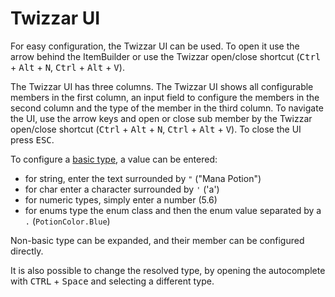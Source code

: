 <script setup lang="ts">
import DocImg from '../../components/DocImg.vue'
</script>

# Twizzar UI

For easy configuration, the Twizzar UI can be used. To open it use the arrow behind the ItemBuilder or use the Twizzar open/close shortcut (<kbd>Ctrl</kbd> + <kbd>Alt</kbd> + <kbd>N</kbd>, <kbd>Ctrl</kbd> + <kbd>Alt</kbd> + <kbd>V</kbd>).

<DocImg src="../images/Twizzar_Expand_Button.png" alt="Twizzar expand button, to open the UI"/>

The Twizzar UI has three columns.
<DocImg src="../../images/Twizzar_UI_Potion.png" alt="Twizzar UI"/>
The Twizzar UI shows all configurable members in the first column, an input field to configure the members in the second column and the type of the member in the third column. To navigate the UI, use the arrow keys and open or close sub member by the Twizzar open/close shortcut (<kbd>Ctrl</kbd> + <kbd>Alt</kbd> + <kbd>N</kbd>, <kbd>Ctrl</kbd> + <kbd>Alt</kbd> + <kbd>V</kbd>). To close the UI press <kbd>ESC</kbd>.

To configure a [basic type](./basic-types), a value can be entered:

- for string, enter the text surrounded by `"` ("Mana Potion")
- for char enter a character surrounded by `'` ('a')
- for numeric types, simply enter a number (5.6)
- for enums type the enum class and then the enum value separated by a `.` (`PotionColor.Blue`)

<DocImg src="../../images/Twizzar_UI_Basic_Types.png" alt="Showcase of some basic types."/>

Non-basic type can be expanded, and their member can be configured directly.
<DocImg src="../../images/Twizzar_UI_Non_Basic_Types.png" alt="Showcase of some non-basic types."/>

It is also possible to change the resolved type, by opening the autocomplete with <kbd>CTRL</kbd> + <kbd>Space</kbd> and selecting a different type.
<DocImg src="../../images/Twizzar_UI_Change_Type.png" alt="Change the type of a member."/>
